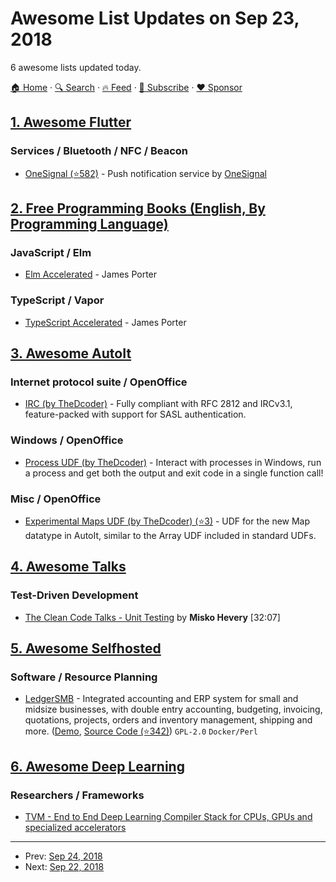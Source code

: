 # Awesome List Updates on Sep 23, 2018

6 awesome lists updated today.

[🏠 Home](/README.md) · [🔍 Search](https://www.trackawesomelist.com/search/) · [🔥 Feed](https://www.trackawesomelist.com/rss.xml) · [📮 Subscribe](https://trackawesomelist.us17.list-manage.com/subscribe?u=d2f0117aa829c83a63ec63c2f&id=36a103854c) · [❤️  Sponsor](https://github.com/sponsors/theowenyoung)



## [1. Awesome Flutter](/content/Solido/awesome-flutter/README.md)

### Services / Bluetooth / NFC / Beacon

*   [OneSignal (⭐582)](https://github.com/OneSignal/OneSignal-Flutter-SDK) <!--stargazers:OneSignal/OneSignal-Flutter-SDK--> - Push notification service by [OneSignal](https://github.com/OneSignal)

## [2. Free Programming Books (English, By Programming Language)](/content/EbookFoundation/free-programming-books/README.md)

### JavaScript / Elm

*   [Elm Accelerated](https://accelerated.amimetic.co.uk) - James Porter

### TypeScript / Vapor

*   [TypeScript Accelerated](https://accelerated.amimetic.co.uk) - James Porter

## [3. Awesome AutoIt](/content/J2TEAM/awesome-AutoIt/README.md)

### Internet protocol suite / OpenOffice

*   [IRC (by TheDcoder)](https://www.autoitscript.com/forum/topic/181940-thedcoders-irc-udf-full-compliance-with-rfc-2812-and-ircv31/) - Fully compliant with RFC 2812 and IRCv3.1, feature-packed with support for SASL authentication.

### Windows / OpenOffice

*   [Process UDF (by TheDcoder)](https://www.autoitscript.com/forum/topic/174697-process-udf-get-both-the-output-the-exit-code/) - Interact with processes in Windows, run a process and get both the output and exit code in a single function call!

### Misc / OpenOffice

*   [Experimental Maps UDF (by TheDcoder) (⭐3)](https://github.com/TheDcoder/Experimental-Maps-UDF) - UDF for the new Map datatype in AutoIt, similar to the Array UDF included in standard UDFs.

## [4. Awesome Talks](/content/JanVanRyswyck/awesome-talks/README.md)

### Test-Driven Development

*   [The Clean Code Talks - Unit Testing](https://www.youtube.com/watch?v=wEhu57pih5w) by **Misko Hevery** \[32:07]

## [5. Awesome Selfhosted](/content/awesome-selfhosted/awesome-selfhosted/README.md)

### Software / Resource Planning

*   [LedgerSMB](https://ledgersmb.org/) - Integrated accounting and ERP system for small and midsize businesses, with double entry accounting, budgeting, invoicing, quotations, projects, orders and inventory management, shipping and more. ([Demo](https://demo.cloud.efficito.com/erp/1.5/login.pl), [Source Code (⭐342)](https://github.com/ledgersmb/LedgerSMB)) `GPL-2.0` `Docker/Perl`

## [6. Awesome Deep Learning](/content/ChristosChristofidis/awesome-deep-learning/README.md)

### Researchers / Frameworks

*   [TVM - End to End Deep Learning Compiler Stack for CPUs, GPUs and specialized accelerators](https://tvm.ai/)

---

- Prev: [Sep 24, 2018](/content/2018/09/24/README.md)
- Next: [Sep 22, 2018](/content/2018/09/22/README.md)
